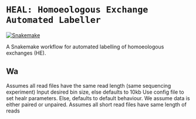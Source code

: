 # `HEAL: Homoeologous Exchange Automated Labeller`

[![Snakemake](https://img.shields.io/badge/snakemake-≥6.3.0-brightgreen.svg)](https://snakemake.github.io)

A Snakemake workflow for automated labelling of homoeologous exchanges (HE).


## Wa

Assumes all read files have the same read length (same sequencing experiment)
Input desired bin size, else defaults to 10kb 
Use config file to set healr parameters. Else, defaults to default behaviour. 
We assume data is either paired or unpaired.
Assumes all short read files have same length of reads